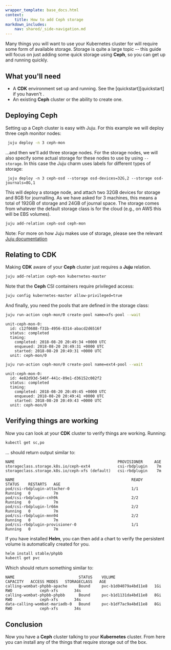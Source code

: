 ```yaml
---
wrapper_template: base_docs.html
context:
    title: How to add Ceph storage
markdown_includes:
    nav: shared/_side-navigation.md
---
```


Many things you will want to use your Kubernetes cluster for will require some
form of available storage. Storage is quite a large topic -- this guide will
focus on just adding some quick storage using **Ceph**, so you can get up and
running quickly.

## What you'll need

  * A **CDK** environment set up and running. See the [quickstart][quickstart] if you haven't .
  * An existing **Ceph** cluster or the ability to create one.

## Deploying Ceph

Setting up a Ceph cluster is easy with Juju. For this example we will deploy
three ceph monitor nodes:

```bash
 juju deploy -n 3 ceph-mon
 ```

 ...and then we'll add three storage nodes. For the storage nodes, we will also
 specify some actual  storage for these nodes to use by using `-- storage`. In
 this case the Juju charm uses labels for different types of storage:

```
 juju deploy -n 3 ceph-osd --storage osd-devices=32G,2 --storage osd-journals=8G,1
```

This will deploy a storage node, and attach two 32GB devices for storage and
8GB for journalling. As we have asked for 3 machines, this means a total of
192GB of storage and 24GB of journal space.  The storage comes from whatever
the default storage class is for the cloud  (e.g., on AWS this will be EBS
volumes).

```bash
juju add-relation ceph-osd ceph-mon
```

<div class="p-notification--information">
  <p class="p-notification__response">
    <span class="p-notification__status">Note:</span>
For more on how Juju makes use of storage, please see the relevant
<a href="https://docs.jujucharms.com/stable/en/charms-storage"> Juju documentation</a>
  </p>
</div>

## Relating to CDK

Making **CDK** aware of your **Ceph** cluster just requires a **Juju** relation.

```bash
juju add-relation ceph-mon kubernetes-master
```

Note that the **Ceph** CSI containers require privileged access:

```bash
juju config kubernetes-master allow-privileged=true
```

And finally, you need the pools that are defined in the storage class:

```bash
juju run-action ceph-mon/0 create-pool name=xfs-pool --wait
```

```
unit-ceph-mon-0:
  id: c12f0688-f31b-4956-8314-abacd2d6516f
  status: completed
  timing:
    completed: 2018-08-20 20:49:34 +0000 UTC
    enqueued: 2018-08-20 20:49:31 +0000 UTC
    started: 2018-08-20 20:49:31 +0000 UTC
  unit: ceph-mon/0
```
```bash
juju run-action ceph-mon/0 create-pool name=ext4-pool --wait
```
```
unit-ceph-mon-0:
  id: 4e82d93d-546f-441c-89e1-d36152c082f2
  status: completed
  timing:
    completed: 2018-08-20 20:49:45 +0000 UTC
    enqueued: 2018-08-20 20:49:41 +0000 UTC
    started: 2018-08-20 20:49:43 +0000 UTC
  unit: ceph-mon/0
```

## Verifying things are working

Now you can look at your **CDK** cluster to verify things are working. Running:

```bash
kubectl get sc,po
```
... should return output similar to:

```no-highlight
NAME                                             PROVISIONER     AGE
storageclass.storage.k8s.io/ceph-ext4            csi-rbdplugin    7m
storageclass.storage.k8s.io/ceph-xfs (default)   csi-rbdplugin    7m

NAME                                                   READY     STATUS    RESTARTS   AGE
pod/csi-rbdplugin-attacher-0                           1/1       Running   0          7m
pod/csi-rbdplugin-cnh9k                                2/2       Running   0          7m
pod/csi-rbdplugin-lr66m                                2/2       Running   0          7m
pod/csi-rbdplugin-mnn94                                2/2       Running   0          7m
pod/csi-rbdplugin-provisioner-0                        1/1       Running   0          7m
```

If you have installed **Helm**, you can then add a chart to verify the
persistent volume is automatically created for you.

```bash
helm install stable/phpbb
kubectl get pvc
```
Which should return something similar to:
```ǹo-highlight
NAME                            STATUS    VOLUME                 CAPACITY   ACCESS MODES   STORAGECLASS   AGE
calling-wombat-phpbb-apache     Bound     pvc-b1d04079a4bd11e8   1Gi        RWO            ceph-xfs       34s
calling-wombat-phpbb-phpbb      Bound     pvc-b1d1131da4bd11e8   8Gi        RWO            ceph-xfs       34s
data-calling-wombat-mariadb-0   Bound     pvc-b1df7ac9a4bd11e8   8Gi        RWO            ceph-xfs       34s
```

## Conclusion

Now you have a **Ceph** cluster talking to your **Kubernetes** cluster. From here
you can install any of the things that require storage out of the box.
